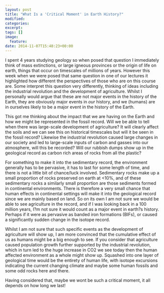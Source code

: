 ```yaml
---
layout: post
title: "What Is a 'Critical Moment' in Earth History?"
modified:
categories: 
excerpt:
tags: []
image:
  feature:
date: 2014-11-07T15:48:23+00:00
---
```

I spent 4 years studying geology so when posed that question I immediately think of mass extinctions, or large igneous provinces or the origin of life on earth, things that occur on timescales of millions of years. However this week when we were posed that same question in one of our lectures it highlighted how different the perspectives of those who are on this course are. Some interpret this question very differently, thinking of ideas including the industrial revolution and the development of agriculture. Whilst I personally would argue that these are not major events in the history of the Earth, they are obviously major events in *our* history, and we (humans) are in ourselves likely to be a major event in the history of the Earth.This got me thinking about the impact that we are having on the Earth and how we might be represented in the fossil record. Will we be able to tell when there was large-scale development of agriculture? It will clearly affect the soils and we can see this on historical timescales but will it be seen in the fossil record? Likewise the industrial revolution caused large changes in our society and led to large-scale inputs of carbon and gasses into our atmosphere, will this be recorded? Will our rubbish dumps show up in the geological record as carbon rich areas of rocks from all the plastic? For something to make it into the sedimentary record, the environment generally has to be pervasive, it has to last for some length of time, and there is not a little bit of chance/luck involved.  Sedimentary rocks make up a small proportion of rocks preserved on earth at <10%, and of these sedimentary rocks a similarly small proportion are those sediments formed in continental environments. There is therefore a very small chance that human effects in continental settings will make it into the geological record since we are mainly based on land. So on its own I am not sure we would be able to see agriculture in the record, and if I was looking back in a 100 million years, I?m not sure it would count as a major event in earth?s history. Perhaps if it were as pervasive as banded iron formations (BIFs), or caused a significantly sudden change in the isotope record. Whilst I am not sure that such specific events as the development of agriculture will show up, I am more convinced that the cumulative effect of us as humans might be a big enough to see. If you consider that agriculture caused population growth further supported by the industrial revolution, which in turn led to the huge increase in CO2 we see today then the human affected environment as a whole might show up. Squashed into one layer of geological time would be the entirety of human life, with isotope excursions indicating the current changing climate and maybe some human fossils and some odd rocks here and there. Having considered that, maybe we wont be such a critical moment, it all depends on how long we last!